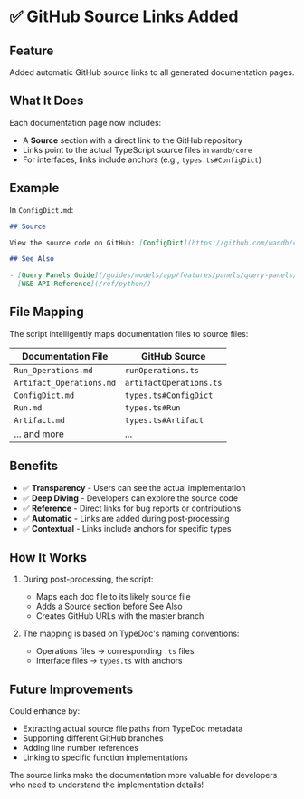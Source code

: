 # ✅ GitHub Source Links Added

## Feature
Added automatic GitHub source links to all generated documentation pages.

## What It Does

Each documentation page now includes:
- A **Source** section with a direct link to the GitHub repository
- Links point to the actual TypeScript source files in `wandb/core`
- For interfaces, links include anchors (e.g., `types.ts#ConfigDict`)

## Example

In `ConfigDict.md`:
```markdown
## Source

View the source code on GitHub: [ConfigDict](https://github.com/wandb/core/blob/master/frontends/weave/src/core/ops/types.ts#ConfigDict)

## See Also

- [Query Panels Guide](/guides/models/app/features/panels/query-panels/)
- [W&B API Reference](/ref/python/)
```

## File Mapping

The script intelligently maps documentation files to source files:

| Documentation File | GitHub Source |
|-------------------|---------------|
| `Run_Operations.md` | `runOperations.ts` |
| `Artifact_Operations.md` | `artifactOperations.ts` |
| `ConfigDict.md` | `types.ts#ConfigDict` |
| `Run.md` | `types.ts#Run` |
| `Artifact.md` | `types.ts#Artifact` |
| ... and more | ... |

## Benefits

- ✅ **Transparency** - Users can see the actual implementation
- ✅ **Deep Diving** - Developers can explore the source code
- ✅ **Reference** - Direct links for bug reports or contributions
- ✅ **Automatic** - Links are added during post-processing
- ✅ **Contextual** - Links include anchors for specific types

## How It Works

1. During post-processing, the script:
   - Maps each doc file to its likely source file
   - Adds a Source section before See Also
   - Creates GitHub URLs with the master branch

2. The mapping is based on TypeDoc's naming conventions:
   - Operations files → corresponding `.ts` files
   - Interface files → `types.ts` with anchors

## Future Improvements

Could enhance by:
- Extracting actual source file paths from TypeDoc metadata
- Supporting different GitHub branches
- Adding line number references
- Linking to specific function implementations

The source links make the documentation more valuable for developers who need to understand the implementation details!
